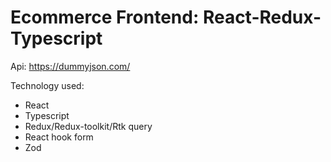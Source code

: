 # Ecommerce Frontend: React-Redux-Typescript

Api: https://dummyjson.com/

Technology used: 
* React
* Typescript
* Redux/Redux-toolkit/Rtk query
* React hook form
* Zod
